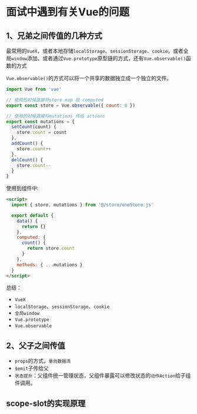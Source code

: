 # 面试中遇到有关Vue的问题

## 1、兄弟之间传值的几种方式

最常用的`VueX`，或者本地存储`localStorage`、`sessionStorage`、`cookie`，或者全局`window`添加、或者通过`Vue.prototype`原型链的方式，还有`Vue.observable()`函数的方式

`Vue.observable()`的方式可以将一个共享的数据独立成一个独立的文件。

```js
import Vue from 'vue'

// 使用的时候直接将store map 给 computed
export const store = Vue.observable({ count: 0 })

// 使用的时候直接将mutations 传给 actions
export const mutations = {
  setCount(count) {
    store.count = count
  },
  addCount() {
    store.count++
  },
  delCount() {
    store.count--
  }
}
```

使用到组件中:

```html
<script>
  import { store, mutations } from '@/store/oneStore.js'

  export default {
    data() {
      return {}
    },
    computed: {
      count() {
        return store.count
      }
    },
    methods: { ...mutations }
  }
</script>
```

总结：

- `VueX`
- `localStorage`、`sessionStorage`、`cookie`
- `全局window`
- `Vue.prototype`
- `Vue.observable`

## 2、父子之间传值

- `props`的方式，`单向数据流`
- `$emit`子传给父
- `状态提升`：父组件统一管理状态，父组件暴露可以修改状态的`动作Action`给子组件调用。

## scope-slot的实现原理

